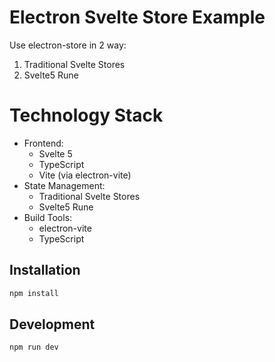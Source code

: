 # Electron Svelte Store Example

Use electron-store in 2 way:

1. Traditional Svelte Stores
2. Svelte5 Rune

# Technology Stack

- Frontend:
  - Svelte 5
  - TypeScript
  - Vite (via electron-vite)
- State Management:
  - Traditional Svelte Stores
  - Svelte5 Rune
- Build Tools:
  - electron-vite
  - TypeScript

## Installation

```bash
npm install
```

## Development

```bash
npm run dev
```
